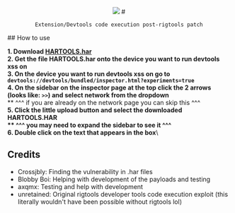 <p align=center><img src="https://raw.githubusercontent.com/crossjbly/HarTools-rigtools128plus/refs/heads/main/hartools.gif"/>
# <p align=center><code>Extension/Devtools code execution post-rigtools patch</code></p> 
## How to use

**1. Download [HARTOOLS.har](https://raw.githubusercontent.com/crossjbly/HarTools-rigtools128plus/refs/heads/main/HARTOOLS.har)**\
**2. Get the file HARTOOLS.har onto the device you want to run devtools xss on**\
**3. On the device you want to run devtools xss on go to `devtools://devtools/bundled/inspector.html?experiments=true`**\
**4. On the sidebar on the inspector page at the top click the 2 arrows (looks like: `>>`) and select network from the dropdown**\
     **    ^^^ if you are already on the network page you can skip this ^^^**\
**5. Click the little upload button and select the downloaded HARTOOLS.HAR**\
     **    ^^^ you may need to expand the sidebar to see it ^^^**\
**6. Double click on the text that appears in the box**\

## Credits
 - Crossjbly: Finding the vulnerability in .har files
 - Blobby Boi: Helping with development of the payloads and testing
 - axqmx: Testing and help with development
 - unretained: Original rigtools developer tools code execution exploit (this literally wouldn't have been possible without rigtools lol)
